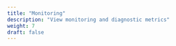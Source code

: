 ```yaml
---
title: "Monitoring"
description: "View monitoring and diagnostic metrics"
weight: 7
draft: false
---
```

